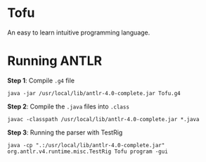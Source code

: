 # Tofu

An easy to learn intuitive programming language.

# Running ANTLR

**Step 1**: Compile `.g4` file

```
java -jar /usr/local/lib/antlr-4.0-complete.jar Tofu.g4
```

**Step 2**: Compile the `.java` files into `.class`

```
javac -classpath /usr/local/lib/antlr-4.0-complete.jar *.java
```

**Step 3**: Running the parser with TestRig

```
java -cp ".:/usr/local/lib/antlr-4.0-complete.jar" org.antlr.v4.runtime.misc.TestRig Tofu program -gui
```
